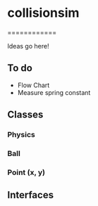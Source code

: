 # collisionsim
============

Ideas go here!

## To do
- Flow Chart
- Measure spring constant

## Classes
### Physics
### Ball
### Point (x, y)

## Interfaces
